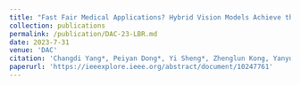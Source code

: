 ```yaml
---
title: "Fast Fair Medical Applications? Hybrid Vision Models Achieve the Fairness on the Edge: Late Breaking Results"
collection: publications
permalink: /publication/DAC-23-LBR.md
date: 2023-7-31
venue: 'DAC'
citation: 'Changdi Yang*, Peiyan Dong*, Yi Sheng*, Zhenglun Kong, Yanyu Li, Pinrui Yu, Lei Yang, Xue Lin'
paperurl: 'https://ieeexplore.ieee.org/abstract/document/10247761'
---
```

